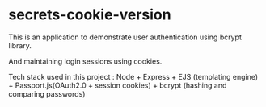# secrets-cookie-version

This is an application to demonstrate user authentication using bcrypt library.

And maintaining login sessions using cookies.

Tech stack used in this project : Node + Express + EJS (templating engine) + 
Passport.js(OAuth2.0 + session cookies) + bcrypt (hashing and comparing passwords)
